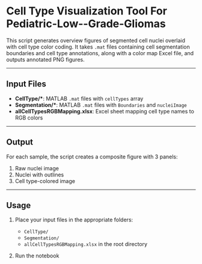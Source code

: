 # Cell Type Visualization Tool For Pediatric-Low--Grade-Gliomas

This script generates overview figures of segmented cell nuclei overlaid with cell type color coding. It takes `.mat` files containing cell segmentation boundaries and cell type annotations, along with a color map Excel file, and outputs annotated PNG figures.

---

## Input Files

- **CellType/\***: MATLAB `.mat` files with `cellTypes` array
- **Segmentation/\***: MATLAB `.mat` files with `Boundaries` and `nucleiImage`
- **allCellTypesRGBMapping.xlsx**: Excel sheet mapping cell type names to RGB colors

---

## Output

For each sample, the script creates a composite figure with 3 panels:

1. Raw nuclei image
2. Nuclei with outlines
3. Cell type-colored image

---

## Usage

1. Place your input files in the appropriate folders:

   - `CellType/`
   - `Segmentation/`
   - `allCellTypesRGBMapping.xlsx` in the root directory
2. Run the notebook

